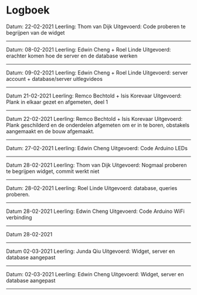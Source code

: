 # Logboek

Datum: 22-02-2021
Leerling: Thom van Dijk
Uitgevoerd: Code proberen te begrijpen van de widget

---
Datum: 08-02-2021
Leerling: Edwin Cheng + Roel Linde
Uitgevoerd: erachter komen hoe de server en de database werken

---
Datum: 09-02-2021
Leerling: Edwin Cheng + Roel Linde
Uitgevoerd: server account + database/server uitlegvideos

---
Datum 21-02-2021
Leerling: Remco Bechtold + Isis Korevaar 
Uitgevoerd: Plank in elkaar gezet en afgemeten, deel 1

---
Datum 22-02-2021
Leerling: Remco Bechtold + Isis Korevaar
Uitgevoerd: Plank geschilderd en de onderdelen afgemeten om er in te boren, obstakels aangemaakt en de bouw afgemaakt.

---
Datum: 27-02-2021
Leerling: Edwin Cheng
Uitgevoerd: Code Arduino LEDs

---
Datum 28-02-2021
Leerling: Thom van Dijk
Uitgevoerd: Nogmaal proberen te begrijpen widget, commit werkt niet

---
Datum: 28-02-2021
Leerling: Roel Linde
Uitgevoerd: database, queries proberen. 

---
Datum 28-02-2021
Leerling: Edwin Cheng
Uitgevoerd: Code Arduino WiFi verbinding

---
Datum 28-02-2021

---
Datum 02-03-2021
Leerling: Junda Qiu
Uitgevoerd: Widget, server en database aangepast

---
Datum: 02-03-2021
Leerling: Edwin Cheng
Uitgevoerd: Widget, server en database aangepast

---
